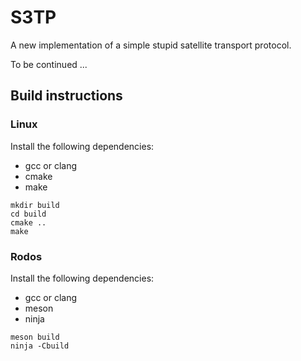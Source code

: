 # S3TP

A new implementation of a simple stupid satellite transport protocol.

To be continued ...

## Build instructions

### Linux

Install the following dependencies:

* gcc or clang
* cmake
* make

```
mkdir build
cd build
cmake ..
make
```

### Rodos

Install the following dependencies:

* gcc or clang
* meson
* ninja

```
meson build
ninja -Cbuild
```

